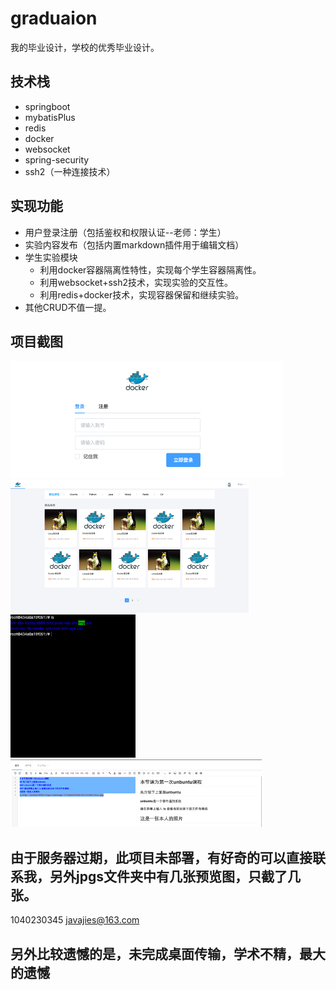 # graduaion
我的毕业设计，学校的优秀毕业设计。
## 技术栈
* springboot 
* mybatisPlus 
* redis
* docker 
* websocket 
* spring-security 
* ssh2（一种连接技术）
## 实现功能
* 用户登录注册（包括鉴权和权限认证--老师：学生）
* 实验内容发布（包括内置markdown插件用于编辑文档）
* 学生实验模块 
    + 利用docker容器隔离性特性，实现每个学生容器隔离性。
    + 利用websocket+ssh2技术，实现实验的交互性。
    + 利用redis+docker技术，实现容器保留和继续实验。
* 其他CRUD不值一提。

## 项目截图
![登录](https://github.com/1040230345/graduaion/blob/master/jpgs/1.png) 
![首页](https://github.com/1040230345/graduaion/blob/master/jpgs/2.png)
![实验](https://github.com/1040230345/graduaion/blob/master/jpgs/3.png)
![文档](https://github.com/1040230345/graduaion/blob/master/jpgs/4.png)

## 由于服务器过期，此项目未部署，有好奇的可以直接联系我，另外jpgs文件夹中有几张预览图，只截了几张。
1040230345 javajies@163.com

## 另外比较遗憾的是，未完成桌面传输，学术不精，最大的遗憾

